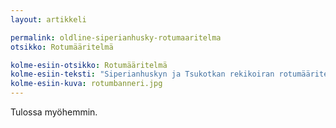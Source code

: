 ```yaml
---
layout: artikkeli

permalink: oldline-siperianhusky-rotumaaritelma
otsikko: Rotumääritelmä

kolme-esiin-otsikko: Rotumääritelmä
kolme-esiin-teksti: "Siperianhuskyn ja Tsukotkan rekikoiran rotumääritelmät."
kolme-esiin-kuva: rotumbanneri.jpg
---
```


Tulossa myöhemmin.
